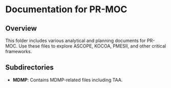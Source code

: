 # Documentation for PR-MOC

## Overview
This folder includes various analytical and planning documents for PR-MOC. Use these files to explore ASCOPE, KOCOA, PMESII, and other critical frameworks.

## Subdirectories
- **MDMP**: Contains MDMP-related files including TAA.
